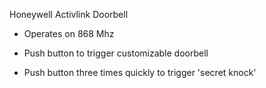 Honeywell Activlink Doorbell

- Operates on 868 Mhz

- Push button to trigger customizable doorbell

- Push button three times quickly to trigger
  'secret knock'
